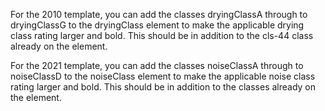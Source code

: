 For the 2010 template, you can add the classes dryingClassA through to dryingClassG to the dryingClass element to make the applicable drying class rating larger and bold. This should be in addition to the cls-44 class already on the element.

For the 2021 template, you can add the classes noiseClassA through to noiseClassD to the noiseClass element to make the applicable noise class rating larger and bold. This should be in addition to the classes already on the element.
